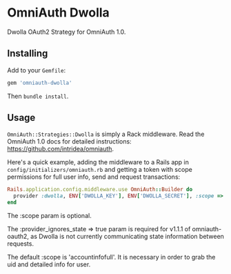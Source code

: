 # OmniAuth Dwolla

Dwolla OAuth2 Strategy for OmniAuth 1.0.

## Installing

Add to your `Gemfile`:

```ruby
gem 'omniauth-dwolla'
```

Then `bundle install`.

## Usage

`OmniAuth::Strategies::Dwolla` is simply a Rack middleware. Read the OmniAuth 1.0 docs for detailed instructions: https://github.com/intridea/omniauth.

Here's a quick example, adding the middleware to a Rails app in `config/initializers/omniauth.rb` and getting a token with scope permissions for full user info, send and request transactions:

```ruby
Rails.application.config.middleware.use OmniAuth::Builder do
  provider :dwolla, ENV['DWOLLA_KEY'], ENV['DWOLLA_SECRET'], :scope => 'accountinfofull|send|request', :provider_ignores_state => true
end
```
The :scope param is optional.

The :provider_ignores_state => true param is required for v1.1.1 of omniauth-oauth2, as Dwolla is not currently communicating state information between requests.

The default :scope is 'accountinfofull'. It is necessary in order to grab the uid and detailed info for user.
